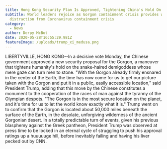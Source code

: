 ```yaml
---
title: Hong Kong Security Plan Is Approved, Tightening China's Hold On The Gorgon
subtitle: World leaders rejoice as Gorgon containment crisis provides welcome
  distraction from Coronavirus containment crisis
category:
  - News
author: Derpy McBot
date: 2020-05-28T16:55:29.981Z
featureImage: /uploads/trump_xi_medusa.png
---
```

LIBERTYVILLE, HONG KONG--In a decisive vote Monday, the Chinese government approved a new security proposal for the Gorgon, a maneuver that tightens humanity's hold on the snake-haired demigoddess whose mere gaze can turn men to stone. "With the Gorgon already firmly ensnared in the center of the Earth, the time has now come for us to get our picture taken with the Gorgon and put it in a public, easily accessible location," said President Trump, adding that this move by the Chinese constitutes a monument to the cooperation of the races of man against the tyranny of the Olympian despots. "The Gorgon is in the most secure location on the planet, and it's time for us to let the world know exactly what it is." Trump went on to confirm that the Gorgon is located about 50,000 miles beneath the surface of the Earth, in the desolate, unforgiving wilderness of the ancient Gorgonian desert. In a totally predictable turn of events, given his previous blasphemy against the Greek pantheon, President Trump was observed at press time to be locked in an eternal cycle of struggling to push his approval ratings up a huuuuuge hill, before inevitably failing and having his liver pecked out by CNN.